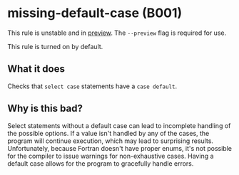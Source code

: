 # missing-default-case (B001)
This rule is unstable and in [preview](../preview.md). The `--preview` flag is required for use.

This rule is turned on by default.

## What it does
Checks that `select case` statements have a `case default`.

## Why is this bad?
Select statements without a default case can lead to incomplete handling of
the possible options. If a value isn't handled by any of the cases, the
program will continue execution, which may lead to surprising results.
Unfortunately, because Fortran doesn't have proper enums, it's not possible
for the compiler to issue warnings for non-exhaustive cases. Having a default
case allows for the program to gracefully handle errors.